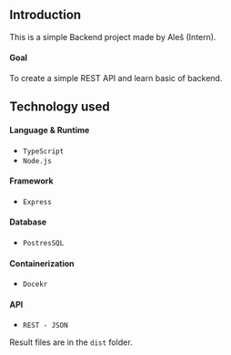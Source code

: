 ## Introduction
This is a simple Backend project made by Aleš (Intern).

#### Goal
To create a simple REST API and learn basic of backend.

## Technology used 
#### Language & Runtime
- ``TypeScript``
- ``Node.js``

#### Framework
- ``Express``

#### Database
- ``PostresSQL``

#### Containerization
- ``Docekr``

#### API
- ``REST - JSON``

Result files are in the `dist` folder.
